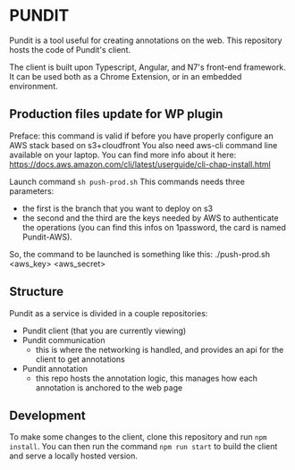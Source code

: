 # PUNDIT

Pundit is a tool useful for creating annotations on the web. This repository hosts the code of
Pundit's client.

The client is built upon Typescript, Angular, and N7's front-end framework. It can be used both as a
Chrome Extension, or in an embedded environment.

## Production files update for WP plugin

Preface: this command is valid if before you have properly configure an AWS stack based on s3+cloudfront
You also need aws-cli command line available on your laptop. You can find more info about it here:
https://docs.aws.amazon.com/cli/latest/userguide/cli-chap-install.html

Launch command `sh push-prod.sh`
This commands needs three parameters:

- the first is the branch that you want to deploy on s3
- the second and the third are the keys needed by AWS to authenticate the operations (you can find this infos on 1password, the card is named Pundit-AWS).

So, the command to be launched is something like this:
./push-prod.sh <branch> <aws_key> <aws_secret>

## Structure

Pundit as a service is divided in a couple repositories:

- Pundit client (that you are currently viewing)
- Pundit communication
  - this is where the networking is handled, and provides an api for the client to get annotations
- Pundit annotation
  - this repo hosts the annotation logic, this manages how each annotation is anchored to the web page

## Development

To make some changes to the client, clone this repository and run `npm install`.
You can then run the command `npm run start` to build the client and serve a locally hosted version.
